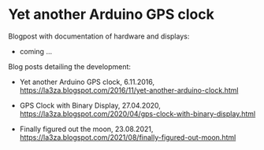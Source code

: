 # Yet another Arduino GPS clock

Blogpost with documentation of hardware and displays:
  
  - coming ...

Blog posts detailing the development:

- Yet another Arduino GPS clock,  6.11.2016, https://la3za.blogspot.com/2016/11/yet-another-arduino-clock.html
  
- GPS Clock with Binary Display, 27.04.2020, https://la3za.blogspot.com/2020/04/gps-clock-with-binary-display.html
  
- Finally figured out the moon,  23.08.2021, https://la3za.blogspot.com/2021/08/finally-figured-out-moon.html
